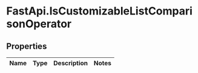 # FastApi.IsCustomizableListComparisonOperator

## Properties
Name | Type | Description | Notes
------------ | ------------- | ------------- | -------------
